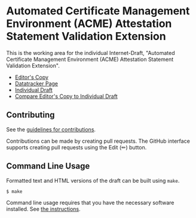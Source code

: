 # Automated Certificate Management Environment (ACME) Attestation Statement Validation Extension

This is the working area for the individual Internet-Draft, "Automated Certificate Management Environment (ACME) Attestation Statement Validation Extension".

* [Editor's Copy](https://brandonweeks.github.io/draft-bweeks-acme-device-attest/#go.draft-bweeks-acme-device-attest.html)
* [Datatracker Page](https://datatracker.ietf.org/doc/draft-bweeks-acme-device-attest)
* [Individual Draft](https://datatracker.ietf.org/doc/html/draft-bweeks-acme-device-attest)
* [Compare Editor's Copy to Individual Draft](https://brandonweeks.github.io/draft-bweeks-acme-device-attest/#go.draft-bweeks-acme-device-attest.diff)


## Contributing

See the
[guidelines for contributions](https://github.com/brandonweeks/draft-bweeks-acme-device-attest/blob/main/CONTRIBUTING.md).

Contributions can be made by creating pull requests.
The GitHub interface supports creating pull requests using the Edit (✏) button.


## Command Line Usage

Formatted text and HTML versions of the draft can be built using `make`.

```sh
$ make
```

Command line usage requires that you have the necessary software installed.  See
[the instructions](https://github.com/martinthomson/i-d-template/blob/main/doc/SETUP.md).

